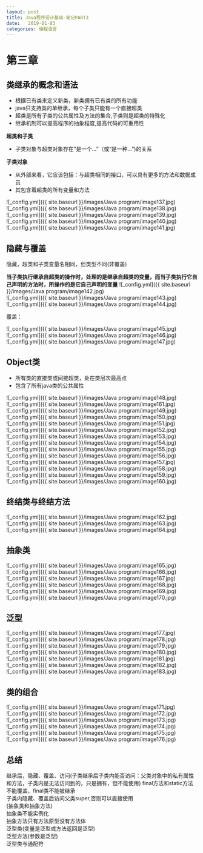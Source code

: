 ```yaml
---
layout: post
title: Java程序设计基础-笔记PART3
date:   2019-01-03
categories: 编程语言
---
```


# 第三章

## 类继承的概念和语法    

+ 根据已有类来定义新类，新类拥有已有类的所有功能    
+ java只支持类的单继承，每个子类只能有一个直接超类   
+ 超类是所有子类的公共属性及方法的集合,子类则是超类的特殊化  
+ 继承机制可以提高程序的抽象程度,提高代码的可重用性


**超类和子类**  
+ 子类对象与超类对象存在“是一个...”（或“是一种...”)的关系  

**子类对象**  
+ 从外部来看，它应该包括：与超类相同的接口，可以具有更多的方法和数据成员  
+ 其包含着超类的所有变量和方法  


![_config.yml]({{ site.baseurl }}/images/Java program/image137.jpg)   
![_config.yml]({{ site.baseurl }}/images/Java program/image138.jpg)   
![_config.yml]({{ site.baseurl }}/images/Java program/image139.jpg)   
![_config.yml]({{ site.baseurl }}/images/Java program/image140.jpg)   
![_config.yml]({{ site.baseurl }}/images/Java program/image141.jpg)     

## 隐藏与覆盖  

隐藏，超类和子类变量名相同，但类型不同(非覆盖)

**当子类执行继承自超类的操作时，处理的是继承自超类的变量，而当子类执行它自己声明的方法时，所操作的是它自己声明的变量**
![_config.yml]({{ site.baseurl }}/images/Java program/image142.jpg)   
![_config.yml]({{ site.baseurl }}/images/Java program/image143.jpg)   
![_config.yml]({{ site.baseurl }}/images/Java program/image144.jpg)   

覆盖：  

![_config.yml]({{ site.baseurl }}/images/Java program/image145.jpg)    
![_config.yml]({{ site.baseurl }}/images/Java program/image146.jpg)   
![_config.yml]({{ site.baseurl }}/images/Java program/image147.jpg) 

## Object类  

+ 所有类的直接类或间接超类，处在类层次最高点   
+ 包含了所有java类的公共属性  

![_config.yml]({{ site.baseurl }}/images/Java program/image148.jpg)   
![_config.yml]({{ site.baseurl }}/images/Java program/image161.jpg)  
![_config.yml]({{ site.baseurl }}/images/Java program/image149.jpg)   
![_config.yml]({{ site.baseurl }}/images/Java program/image150.jpg)   
![_config.yml]({{ site.baseurl }}/images/Java program/image151.jpg)   
![_config.yml]({{ site.baseurl }}/images/Java program/image152.jpg)   
![_config.yml]({{ site.baseurl }}/images/Java program/image153.jpg)   
![_config.yml]({{ site.baseurl }}/images/Java program/image154.jpg)   
![_config.yml]({{ site.baseurl }}/images/Java program/image155.jpg)   
![_config.yml]({{ site.baseurl }}/images/Java program/image156.jpg)  
![_config.yml]({{ site.baseurl }}/images/Java program/image157.jpg)  
![_config.yml]({{ site.baseurl }}/images/Java program/image158.jpg)  
![_config.yml]({{ site.baseurl }}/images/Java program/image159.jpg)   
![_config.yml]({{ site.baseurl }}/images/Java program/image160.jpg)   


## 终结类与终结方法   

  
![_config.yml]({{ site.baseurl }}/images/Java program/image162.jpg)   
![_config.yml]({{ site.baseurl }}/images/Java program/image163.jpg)   
![_config.yml]({{ site.baseurl }}/images/Java program/image164.jpg)   


## 抽象类   
  
![_config.yml]({{ site.baseurl }}/images/Java program/image165.jpg)   
![_config.yml]({{ site.baseurl }}/images/Java program/image166.jpg)   
![_config.yml]({{ site.baseurl }}/images/Java program/image167.jpg)   
![_config.yml]({{ site.baseurl }}/images/Java program/image168.jpg)   
![_config.yml]({{ site.baseurl }}/images/Java program/image169.jpg)   
![_config.yml]({{ site.baseurl }}/images/Java program/image170.jpg) 

## 泛型  

![_config.yml]({{ site.baseurl }}/images/Java program/image177.jpg)    
![_config.yml]({{ site.baseurl }}/images/Java program/image178.jpg)    
![_config.yml]({{ site.baseurl }}/images/Java program/image179.jpg)  
![_config.yml]({{ site.baseurl }}/images/Java program/image180.jpg)    
![_config.yml]({{ site.baseurl }}/images/Java program/image181.jpg)    
![_config.yml]({{ site.baseurl }}/images/Java program/image182.jpg)  
![_config.yml]({{ site.baseurl }}/images/Java program/image183.jpg)    
 

## 类的组合  

![_config.yml]({{ site.baseurl }}/images/Java program/image171.jpg)    
![_config.yml]({{ site.baseurl }}/images/Java program/image172.jpg)    
![_config.yml]({{ site.baseurl }}/images/Java program/image173.jpg)    
![_config.yml]({{ site.baseurl }}/images/Java program/image174.jpg)    
![_config.yml]({{ site.baseurl }}/images/Java program/image175.jpg)    
![_config.yml]({{ site.baseurl }}/images/Java program/image176.jpg)    


## 总结
继承后，隐藏、覆盖、访问(子类继承后子类内能否访问：父类对象中的私有属性和方法，子类内是无法访问到的，只是拥有，但不能使用) 
final方法和static方法不能覆盖，final类不能被继承  
子类内隐藏、覆盖后访问父类super,否则可以直接使用    
(抽象类和抽象方法)  
抽象类不能实例化  
抽象方法只有方法原型没有方法体  
泛型类(变量是泛型或方法返回是泛型)  
泛型方法(参数是泛型)   
泛型类与通配符   



